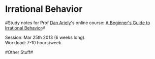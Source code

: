 Irrational Behavior
==================

#Study notes for Prof [Dan Ariely](http://en.wikipedia.org/wiki/Dan_Ariely)'s online course: [A Beginner's Guide to Irrational Behavior](https://www.coursera.org/course/behavioralecon)#

Session: Mar 25th 2013 (6 weeks long).	
Workload: 7-10 hours/week.


#Other Stuff#